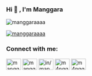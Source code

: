 ### Hi 👋 , I'm Manggara


<p><img src="https://github-readme-stats.vercel.app/api?username=manggaraaaa&show_icons=true&theme=onedark&locale=en" alt="manggaraaaa" /></p>


<p><a href="https://github.com/ryo-ma/github-profile-trophy"><img src="https://github-profile-trophy.vercel.app/?username=manggaraaaa" alt="manggaraaaa" /></a></p>

<!--
### Support me on:

- 👉 🇮🇩 [Trakteer](https://trakteer.id/manggaraaaa?utm_source=github)
- 👉 🌍 [BuyMeACoffe](https://www.buymeacoffee.com/manggaraaaa?utm_source=github)
- 👉 🌍 [Paypal](https://www.paypal.me/manggaraaaa?utm_source=github)
- 👉 🌍 [Ko-Fi](https://ko-fi.com/manggaraaaa)
-->

### Connect with me:

<p align="left">
<a href="https://twitter.com/manggaraaaa" target="blank"><img align="center" src="https://cdn.jsdelivr.net/npm/simple-icons@3.0.1/icons/twitter.svg" alt="manggaraaaa" height="30" width="40" /></a>
<a href="https://fb.com/manggaraaaa" target="blank"><img align="center" src="https://cdn.jsdelivr.net/npm/simple-icons@3.0.1/icons/facebook.svg" alt="manggaraaaa" height="30" width="40" /></a>
<a href="https://linkedin.com/in/manggaraaaa" target="blank"><img align="center" src="https://cdn.jsdelivr.net/npm/simple-icons@3.0.1/icons/linkedin.svg" alt="in/manggaraaaa" height="30" width="40" /></a>
<a href="https://instagram.com/m4nggaraaaa" target="blank"><img align="center" src="https://cdn.jsdelivr.net/npm/simple-icons@3.0.1/icons/instagram.svg" alt="m4nggaraaaa" height="30" width="40" /></a>
<a href="https://medium.com/@manggaraaaa" target="blank"><img align="center" src="https://cdn.jsdelivr.net/npm/simple-icons@3.0.1/icons/medium.svg" alt="m4nggaraaaa" height="30" width="40" /></a>
<!--
<a href="/https://manggaraaaa.space/rss.xml" target="blank"><img align="center" src="https://cdn.jsdelivr.net/npm/simple-icons@3.0.1/icons/rss.svg" alt="https://manggaraaaa.space/rss.xml" height="30" width="40" /></a>
-->
</p>

<!--
**manggaraaaa/manggaraaaa** is a ✨ _special_ ✨ repository because its `README.md` (this file) appears on your GitHub profile.

Here are some ideas to get you started:

- 🔭 I’m currently working on ...
- 🌱 I’m currently learning ...
- 👯 I’m looking to collaborate on ...
- 🤔 I’m looking for help with ...
- 💬 Ask me about ...
- 📫 How to reach me: ...
- 😄 Pronouns: ...
- ⚡ Fun fact: ...
-->
